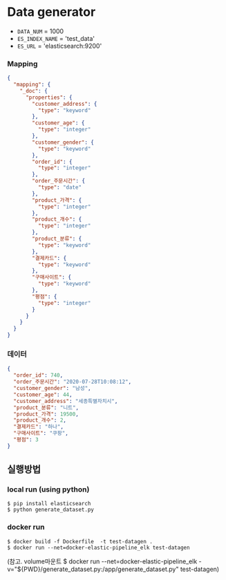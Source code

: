 # Data generator
- `DATA_NUM` = 1000
- `ES_INDEX_NAME` = 'test_data'
- `ES_URL` = 'elasticsearch:9200'

### Mapping

```json
{
  "mapping": {
    "_doc": {
      "properties": {
        "customer_address": {
          "type": "keyword"
        },
        "customer_age": {
          "type": "integer"
        },
        "customer_gender": {
          "type": "keyword"
        },
        "order_id": {
          "type": "integer"
        },
        "order_주문시간": {
          "type": "date"
        },
        "product_가격": {
          "type": "integer"
        },
        "product_개수": {
          "type": "integer"
        },
        "product_분류": {
          "type": "keyword"
        },
        "결제카드": {
          "type": "keyword"
        },
        "구매사이트": {
          "type": "keyword"
        },
        "평점": {
          "type": "integer"
        }
      }
    }
  }
}
```

### 데이터

```json
{
  "order_id": 740,
  "order_주문시간": "2020-07-28T10:08:12",
  "customer_gender": "남성",
  "customer_age": 44,
  "customer_address": "세종특별자치시",
  "product_분류": "니트",
  "product_가격": 19500,
  "product_개수": 2,
  "결제카드": "하나",
  "구매사이트": "쿠팡",
  "평점": 3
}
```


## 실행방법

### local run (using python)
```
$ pip install elasticsearch
$ python generate_dataset.py
```

### docker run
```
$ docker build -f Dockerfile  -t test-datagen .
$ docker run --net=docker-elastic-pipeline_elk test-datagen
```
(참고. volume마운트 $ docker run --net=docker-elastic-pipeline_elk -v="${PWD}/generate_dataset.py:/app/generate_dataset.py" test-datagen)

